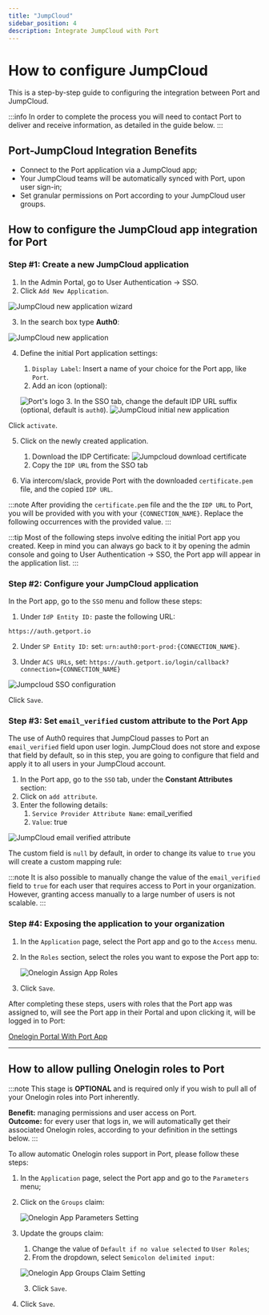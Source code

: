 ```yaml
---
title: "JumpCloud"
sidebar_position: 4
description: Integrate JumpCloud with Port
---
```


# How to configure JumpCloud

This is a step-by-step guide to configuring the integration between Port and JumpCloud.

:::info
In order to complete the process you will need to contact Port to deliver and receive information, as detailed in the guide below.
:::

## Port-JumpCloud Integration Benefits ​

- Connect to the Port application via a JumpCloud app;
- Your JumpCloud teams will be automatically synced with Port, upon user sign-in;
- Set granular permissions on Port according to your JumpCloud user groups.

## How to configure the JumpCloud app integration for Port​

### Step #1: Create a new JumpCloud application

1. In the Admin Portal, go to User Authentication -> SSO.
2. Click `Add New Application`.

![JumpCloud new application wizard](../../../static/img/sso/jumpcloud/JumpcloudAddApplication.png)

3. In the search box type **Auth0**:

![JumpCloud new application](../../../static/img/sso/jumpcloud/JumpcloudAuth0Search.png)

4. Define the initial Port application settings:

   1. `Display Label`: Insert a name of your choice for the Port app, like `Port`.
   2. Add an icon (optional):

   ![Port's logo](../../../static/img/sso/general-assets/PortLogo.png) 3. In the SSO tab, change the default IDP URL suffix (optional, default is `auth0`).
   ![JumpCloud initial new application](../../../static/img/sso/jumpcloud/JumpcloudNewSSO.png)

Click `activate`.

5. Click on the newly created application.

   1. Download the IDP Certificate:
      ![Jumpcloud download certificate](../../../static/img/sso/jumpcloud/JumpcloudDownloadCert.png)
   2. Copy the `IDP URL` from the SSO tab

6. Via intercom/slack, provide Port with the downloaded `certificate.pem` file, and the copied `IDP URL`.

:::note
After providing the `certificate.pem` file and the the `IDP URL` to Port, you will be provided with you with your `{CONNECTION_NAME}`. Replace the following occurrences with the provided value.
:::

:::tip
Most of the following steps involve editing the initial Port app you created. Keep in mind you can always go back to it by opening the admin console and going to User Authentication -> SSO, the Port app will appear in the application list.
:::

### Step #2: Configure your JumpCloud application

In the Port app, go to the `SSO` menu and follow these steps:

1. Under `IdP Entity ID:` paste the following URL:

```text showLineNumbers
https://auth.getport.io
```

2. Under `SP Entity ID:` set: `urn:auth0:port-prod:{CONNECTION_NAME}`.

3. Under `ACS URLs`, set: `https://auth.getport.io/login/callback?connection={CONNECTION_NAME}`

![Jumpcloud SSO configuration](../../../static/img/sso/jumpcloud/JumpcloudConfigureSSO.png)

Click `Save`.

### Step #3: Set `email_verified` custom attribute to the Port App

The use of Auth0 requires that JumpCloud passes to Port an `email_verified` field upon user login. JumpCloud does not store and expose that field by default, so in this step, you are going to configure that field and apply it to all users in your JumpCloud account.

1. In the Port app, go to the `SSO` tab, under the **Constant Attributes** section:
2. Click on `add attribute`.
3. Enter the following details:
   1. `Service Provider Attribute Name`: email_verified
   2. `Value`: true

![JumpCloud email verified attribute](../../../static/img/sso/jumpcloud/JumpCloudEmailVerified.png)

The custom field is `null` by default, in order to change its value to `true` you will create a custom mapping rule:

:::note
It is also possible to manually change the value of the `email_verified` field to `true` for each user that requires access to Port in your organization. However, granting access manually to a large number of users is not scalable.
:::

### Step #4: Exposing the application to your organization

1. In the `Application` page, select the Port app and go to the `Access` menu.
2. In the `Roles` section, select the roles you want to expose the Port app to:

   ![Onelogin Assign App Roles](../../../static/img/sso/onelogin/OneloginAssignAppRoles.png)

3. Click `Save`.

After completing these steps, users with roles that the Port app was assigned to, will see the Port app in their Portal and upon clicking it, will be logged in to Port:

[Onelogin Portal With Port App](../../../static/img/sso/onelogin/OneloginPortalWithApp.png)

---

## How to allow pulling Onelogin roles to Port

:::note
This stage is **OPTIONAL** and is required only if you wish to pull all of your Onelogin roles into Port inherently.

**Benefit:** managing permissions and user access on Port.  
**Outcome:** for every user that logs in, we will automatically get their associated Onelogin roles, according to your definition in the settings below.
:::

To allow automatic Onelogin roles support in Port, please follow these steps:

1. In the `Application` page, select the Port app and go to the `Parameters` menu;

2. Click on the `Groups` claim:

   ![Onelogin App Parameters Setting](../../../static/img/sso/onelogin/OneloginParametersSetting.png)

3. Update the groups claim:

   1. Change the value of `Default if no value selected` to `User Roles`;
   2. From the dropdown, select `Semicolon delimited input`:

   ![Onelogin App Groups Claim Setting](../../../static/img/sso/onelogin/OneloginGroupsClaim.png)

   3. Click `Save`.

4. Click `Save`.
